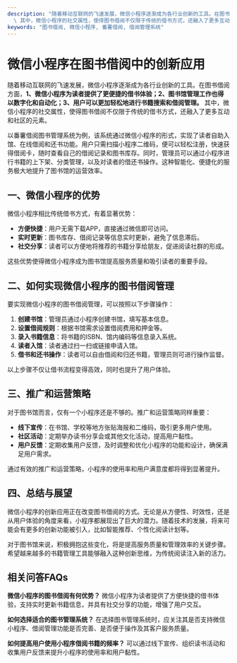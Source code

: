 ```yaml
---
description: "随着移动互联网的飞速发展，微信小程序逐渐成为各行业创新的工具。在图书借阅方面，**1、微信小程序为读者提供了更便捷的借书体验；2、图书馆管理工作也得以数字化和自动化；3、用户可以更加轻松地进行书籍搜索和借阅管理。**\
  \ 其中，微信小程序的社交属性，使得图书借阅不仅限于传统的借书方式，还融入了更多互动和社区的元素。"
keywords: "图书借阅, 微信小程序, 番薯借阅, 借阅管理系统"
---
```

# 微信小程序在图书借阅中的创新应用

随着移动互联网的飞速发展，微信小程序逐渐成为各行业创新的工具。在图书借阅方面，**1、微信小程序为读者提供了更便捷的借书体验；2、图书馆管理工作也得以数字化和自动化；3、用户可以更加轻松地进行书籍搜索和借阅管理。** 其中，微信小程序的社交属性，使得图书借阅不仅限于传统的借书方式，还融入了更多互动和社区的元素。

以番薯借阅图书管理系统为例，该系统通过微信小程序的形式，实现了读者自助入馆、在线借阅和还书功能。用户只需扫描小程序二维码，便可以轻松注册，快速获得借阅卡，随时查看自己的借阅记录和图书库存。同时，管理员可以通过小程序进行书籍的上下架、分类管理，以及对读者的借还书操作。这种智能化、便捷化的服务极大地提升了图书馆的运营效率。

## **一、微信小程序的优势**

微信小程序相比传统借书方式，有着显著优势：

- **方便快捷**：用户无需下载APP，直接通过微信即可访问。
- **实时更新**：图书库存、借阅记录等信息实时更新，避免了信息滞后。
- **社交分享**：读者可以方便地将推荐的书籍分享给朋友，促进阅读社群的形成。
  
这些优势使得微信小程序成为图书馆提高服务质量和吸引读者的重要手段。

## **二、如何实现微信小程序的图书借阅管理**

要实现微信小程序的图书借阅管理，可以按照以下步骤操作：

1. **创建书馆**：管理员通过小程序创建书馆，填写基本信息。
2. **设置借阅规则**：根据书馆需求设置借阅费用和押金等。
3. **录入书籍信息**：将书籍的ISBN、馆内编码等信息录入系统。
4. **读者入馆**：读者通过扫一扫或链接申请入馆。
5. **借书和还书操作**：读者可以自由借阅和归还书籍，管理员则可进行操作监督。

以上步骤不仅让借书流程变得高效，同时也提升了用户体验。

## **三、推广和运营策略**

对于图书馆而言，仅有一个小程序还是不够的。推广和运营策略同样重要：

- **线下宣传**：在书馆、学校等地方张贴海报和二维码，吸引更多用户使用。
- **社区活动**：定期举办读书分享会或其他文化活动，提高用户黏性。
- **用户反馈**：定期收集用户反馈，及时调整和优化小程序的功能和设计，确保满足用户需求。

通过有效的推广和运营策略，小程序的使用率和用户满意度都将得到显著提升。

## **四、总结与展望**

微信小程序的创新应用正在改变图书借阅的方式。无论是从方便性、时效性，还是从用户体验的角度来看，小程序都展现出了巨大的潜力。随着技术的发展，将来可能会有更多的创新功能被引入，比如智能推荐、个性化阅读计划等。

对于图书馆来说，积极拥抱这些变化，将是提高服务质量和管理效率的关键步骤。希望越来越多的书籍管理工具能够融入这种创新思维，为传统阅读注入新的活力。

## 相关问答FAQs

**微信小程序的图书借阅有何优势？** 微信小程序为读者提供了方便快捷的借书体验，支持实时更新书籍信息，并具有社交分享的功能，增强了用户交互。

**如何选择适合的图书管理系统？** 在选择图书管理系统时，应关注其是否支持微信小程序、借阅管理功能是否完善、是否便于操作及其客户服务质量。

**如何提高用户使用小程序借阅书籍的频率？** 可以通过线下宣传、组织读书活动和收集用户反馈来提升小程序的使用率和用户黏性。
